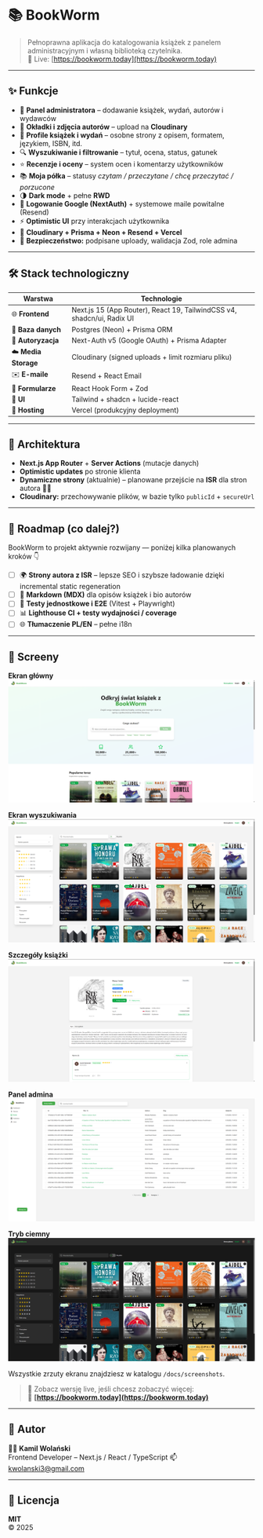 # 📚 BookWorm  

> Pełnoprawna aplikacja do katalogowania książek z panelem administracyjnym i własną biblioteką czytelnika.  
> 🔗 Live: [https://bookworm.today](https://bookworm.today)

---

## ✨ Funkcje

- 🧭 **Panel administratora** – dodawanie książek, wydań, autorów i wydawców  
- 📸 **Okładki i zdjęcia autorów** – upload na **Cloudinary**  
- 🧾 **Profile książek i wydań** – osobne strony z opisem, formatem, językiem, ISBN, itd.  
- 🔍 **Wyszukiwanie i filtrowanie** – tytuł, ocena, status, gatunek  
- ⭐ **Recenzje i oceny** – system ocen i komentarzy użytkowników  
- 📚 **Moja półka** – statusy *czytam / przeczytane / chcę przeczytać / porzucone*  
- 🌗 **Dark mode** + pełne **RWD**  
- 🔐 **Logowanie Google (NextAuth)** + systemowe maile powitalne (Resend)  
- ⚡ **Optimistic UI** przy interakcjach użytkownika  
- 🧩 **Cloudinary + Prisma + Neon + Resend + Vercel**  
- 🧠 **Bezpieczeństwo:** podpisane uploady, walidacja Zod, role admina  

---

## 🛠️ Stack technologiczny

| Warstwa | Technologie |
|----------|-------------|
| 🌐 **Frontend** | Next.js 15 (App Router), React 19, TailwindCSS v4, shadcn/ui, Radix UI |
| 💾 **Baza danych** | Postgres (Neon) + Prisma ORM |
| 🔐 **Autoryzacja** | Next-Auth v5 (Google OAuth) + Prisma Adapter |
| ☁️ **Media Storage** | Cloudinary (signed uploads + limit rozmiaru pliku) |
| ✉️ **E-maile** | Resend + React Email |
| 🧮 **Formularze** | React Hook Form + Zod |
| 🎨 **UI** | Tailwind + shadcn + lucide-react |
| 🚀 **Hosting** | Vercel (produkcyjny deployment) |

---

## 🚧 Architektura

- **Next.js App Router** + **Server Actions** (mutacje danych)
- **Optimistic updates** po stronie klienta  
- **Dynamiczne strony** (aktualnie) – planowane przejście na **ISR** dla stron autora 👨‍💻  
- **Cloudinary:** przechowywanie plików, w bazie tylko `publicId` + `secureUrl`

---

## 🧱 Roadmap (co dalej?)

BookWorm to projekt aktywnie rozwijany — poniżej kilka planowanych kroków 👇

- [ ] 🌍 **Strony autora z ISR** – lepsze SEO i szybsze ładowanie dzięki incremental static regeneration  
- [ ] 📝 **Markdown (MDX)** dla opisów książek i bio autorów  
- [ ] 🧪 **Testy jednostkowe i E2E** (Vitest + Playwright)  
- [ ] 📊 **Lighthouse CI + testy wydajności / coverage**  
- [ ] 🌐 **Tłumaczenie PL/EN** – pełne i18n  

---

## 📸 Screeny

**Ekran główny**
![Home](public/docs/mainpage.png)

**Ekran wyszukiwania**
![Books](public/docs/booksearch.png)

**Szczegóły książki**
![Book details](public/docs/bookdetails.png)

**Panel admina**
![Admin panel](public/docs/admin.png)

**Tryb ciemny**
![Dark mode](public/docs/booksearch-darkmode.png)

Wszystkie zrzuty ekranu znajdziesz w katalogu `/docs/screenshots`.

> 📍 Zobacz wersję live, jeśli chcesz zobaczyć więcej:  
> 🔗 **[https://bookworm.today](https://bookworm.today)**

---


## 🤝 Autor

👨‍💻 **Kamil Wolański**  
Frontend Developer – Next.js / React / TypeScript 
📫 kwolanski3@gmail.com

---

## 🪪 Licencja

**MIT**  
© 2025 

